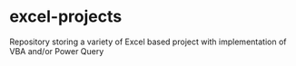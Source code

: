 # excel-projects
Repository storing a variety of Excel based project with implementation of VBA and/or Power Query
